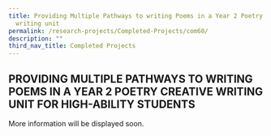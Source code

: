 ```yaml
---
title: Providing Multiple Pathways to writing Poems in a Year 2 Poetry creative
  writing unit
permalink: /research-projects/Completed-Projects/com60/
description: ""
third_nav_title: Completed Projects
---
```

## PROVIDING MULTIPLE PATHWAYS TO WRITING POEMS IN A YEAR 2 POETRY CREATIVE WRITING UNIT FOR HIGH-ABILITY STUDENTS

More information will be displayed soon.
